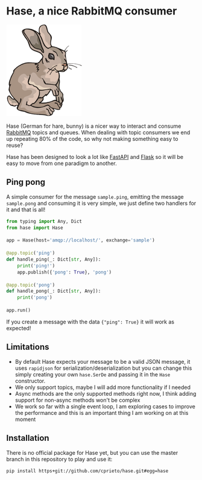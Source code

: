 # Hase, a nice RabbitMQ consumer

![](hare.png)

Hase (German for hare, bunny) is a nicer way to interact and consume [RabbitMQ](https://www.rabbitmq.com/) topics and queues. When dealing with topic consumers we end up repeating 80% of the code, so why not making something easy to reuse?

Hase has been designed to look a lot like [FastAPI](https://fastapi.tiangolo.com/) and [Flask](https://flask.palletsprojects.com/en/1.1.x/) so it will be easy to move from one paradigm to another.

## Ping pong

A simple consumer for the message `sample.ping`, emitting the message `sample.pong` and consuming it is very simple, we just define two handlers for it and that is all!

```python
from typing import Any, Dict
from hase import Hase

app = Hase(host='amqp://localhost/', exchange='sample')

@app.topic('ping')
def handle_ping(_: Dict[str, Any]):
    print('ping!')
    app.publish({'pong': True}, 'pong')

@app.topic('pong')
def handle_pong(_: Dict[str, Any]):
    print('pong')

app.run()
```

If you create a message with the data `{"ping": True}` it will work as expected!

## Limitations

 - By default Hase expects your message to be a valid JSON message, it uses `rapidjson` for serialization/deserialization but you can change this simply creating your own `hase.SerDe` and passing it in the `Hase` constructor.
 - We only support topics, maybe I will add more functionality if I needed
 - Async methods are the only supported methods right now, I think adding support for non-async methods won't be complex
 - We work so far with a single event loop, I am exploring cases to improve the performance and this is an important thing I am working on at this moment

## Installation

There is no official package for Hase yet, but you can use the master branch in this repository to play and use it:

```bash
pip install https+git://github.com/cprieto/hase.git#egg=hase
```
